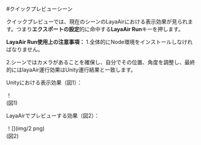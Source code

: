 #クイックプレビューシーン

クイックプレビューでは、現在のシーンのLayaAirにおける表示効果が見られます。つまり**エクスポートの設定**的に命中する**LayaAir Run**キーを押します。

**LayaAir Run使用上の注意事項：**
1.全体的にNode環境をインストールしなければなりません。

2.シーンではカメラがあることを確保し、自分でその位置、角度を調整し、最終的にはlayaAir運行効果はUnity運行結果と一致します。

Unityにおける表示効果（図1）：

！[](img/1.png)<br/>(図1)

LayaAirでプレビューする効果（図2）：

！[](img/2 png)<br/>(図2)

